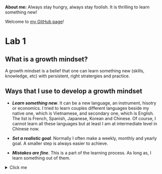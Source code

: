 **About me:** Always stay hungry, always stay foolish. It is thrilling to learn something new!

Welcome to [my GitHub page](https://github.com/phamthuhuong91)!

# Lab 1 

   ## What is a growth mindset?
A growth mindset is a belief that one can learn something new (skills, knowledge, etc) with persistent, right stratergies and practice. 

  ## Ways that I use to develop a growth mindset
  
* ***Learn something new***. It can be a new language, an instrument, hisotry or economics. I tried to learn couples different languages beside my native one, which is Vietnamese, and secondary one, which is English. The list is French, Spanish, Japanese, Korean and Chinese. Of course, I cannot learn all these languages but at least I am at intermediate level in Chinese now. 

* ***Set a realistic goal***. Normally I often make a weekly, monthly and yearly goal. A smaller step is always easier to achieve.  

* ***Mistakes are fine***. This is a part of the learning process. As long as, I learn something out of them.

<details>
  <summary>Click me</summary>

  <h3>Check for formatting</h3>
  
</details>

